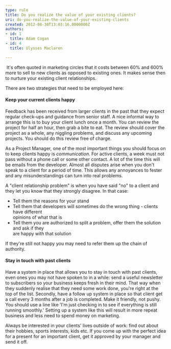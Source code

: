 ```yaml
---
type: rule
title: Do you realize the value of your existing clients?
uri: do-you-realize-the-value-of-your-existing-clients
created: 2012-08-30T13:03:16.0000000Z
authors:
- id: 1
  title: Adam Cogan
- id: 4
  title: Ulysses Maclaren

---
```


 
​                     It's often quoted in marketing circles that it costs between 60% and 600% more to                     sell to new clients as opposed to existing ones. It makes sense then to nurture                     your existing client relationships.
 
There are two strategies that need to be employed here:

#### Keep your current clients happy​

Feedback has been received from larger clients in the past that they expect regular                     check-ups​ and guidance from senior staff. A nice informal way to arrange this is                     to buy your client lunch once a month. You can review the project for half an hour,                     then grab a bite to eat. The review should cover the project as a whole, any niggling                     problems, and discuss any upcoming projects. You should do this review free of charge.

As a Project Manager, one of the most important things you should focus on to keep                     clients happy is *communication*. For active clients, a week must not pass                     without a phone call or some other contact. A lot of the time this will be emails                     from the developer. Almost all disputes arise when you don't speak to a client for                     a period of time. This allows any annoyances to fester and any misunderstandings                     can turn into real problems.

A "client relationship problem" is when you have said "no" to                     a client and they let you know that they strongly disagree. In that case:

- Tell them the reasons for your stand
- Tell them that developers will sometimes do the wrong thing - clients have different<br>                        opinions of what that is
- Tell them you are authorized to split a problem, offer them the solution and ask if they<br>                        are happy with that solution


If they're still not happy you may need to refer them up the chain of authority.

#### Stay in touch with past clients

Have a system in place that allows you to stay in touch with past clients,                     even ones you may not have spoken to in a while: send a useful newsletter                     to subscribers so your business keeps fresh in their mind. That way when they suddenly                     realise that they need some work done, you're right at the top of the list. Secondly,                     have a follow up system in place so that client get a call every 3 months                     after a job is completed. Make it friendly, not pushy.                     You should use a line like 'I'm just checking in to see if everything is still running                     smoothly.' Setting up a system like this will result in more repeat business and                     less need to spend money on marketing.

Always be interested in your clients' lives outside of work: find out about their hobbies, sports interests,                      kids etc. If you come up with the perfect idea for a present for an important client, get it approved by                      your manager and send it off.

